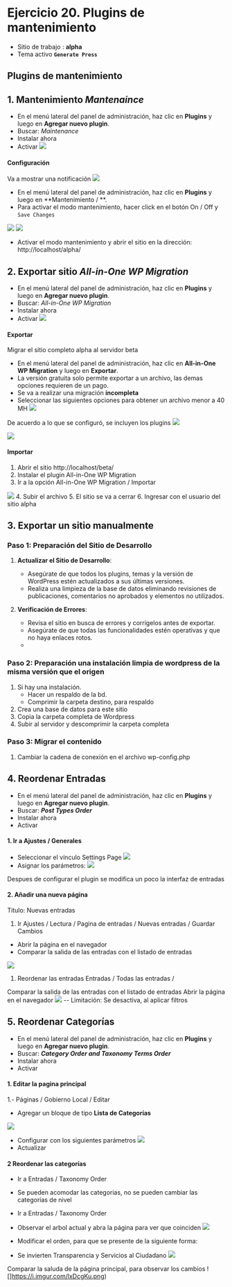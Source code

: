 # Ejercicio 20.  Plugins de mantenimiento

- Sitio de trabajo : **alpha**
- Tema activo **`Generate Press`**

## Plugins de mantenimiento


## 1. Mantenimiento  _Mantenaince_
- En el menú lateral del panel de administración, haz clic en **Plugins** y luego en **Agregar nuevo plugin**.
- Buscar: _Maintenance_
- Instalar ahora
- Activar
![](https://i.imgur.com/xloEfvN.png)

#### Configuración
Va a mostrar una notificación
![](https://i.imgur.com/us1vEcC.png)

- En el menú lateral del panel de administración, haz clic en **Plugins** y luego en **Mantenimiento / **.
- Para activar el modo mantenimiento, hacer click en el botón  On / Off y  `Save Changes`

![](https://i.imgur.com/GA8ouVO.png)
![](https://i.imgur.com/AFOwCA5.png)

- Activar el modo mantenimiento y abrir el sitio en la dirección: http://localhost/alpha/

## 2. Exportar sitio _All-in-One WP Migration_
- En el menú lateral del panel de administración, haz clic en **Plugins** y luego en **Agregar nuevo plugin**.
- Buscar: _All-in-One WP Migration_
- Instalar ahora
- Activar
![](https://i.imgur.com/j9GbP0w.png)


#### Exportar
Migrar el sitio completo alpha al servidor beta

- En el menú lateral del panel de administración, haz clic en **All-in-One WP Migration** y luego en **Exportar**.
- La versión gratuita solo permite exportar a un archivo, las demas opciones requieren de un pago.
- Se va a realizar una migración **incompleta**
- Seleccionar las siguientes opciones para obtener un archivo menor a 40 MH
![](https://i.imgur.com/2JHsLyH.png)

De acuerdo a lo que se configuró, se incluyen los plugins
![](https://i.imgur.com/JSeHURY.png)

![](https://i.imgur.com/2lw2sSe.png)

#### Importar
1. Abrir el sitio http://localhost/beta/
2. Instalar el plugin All-in-One WP Migration
3. Ir a la opción  All-in-One WP Migration / Importar

![](https://i.imgur.com/buha0px.png)
4. Subir el archivo
5. El sitio se va a cerrar
6. Ingresar con el usuario del sitio alpha


## 3. Exportar  un sitio manualmente

### Paso 1: Preparación del Sitio de Desarrollo

1.  **Actualizar el Sitio de Desarrollo**:
    
    -   Asegúrate de que todos los plugins, temas y la versión de WordPress estén actualizados a sus últimas versiones.
    -   Realiza una limpieza de la base de datos eliminando revisiones de publicaciones, comentarios no aprobados y elementos no utilizados.
2.  **Verificación de Errores**:
    
    -   Revisa el sitio en busca de errores y corrígelos antes de exportar.
    -   Asegúrate de que todas las funcionalidades estén operativas y que no haya enlaces rotos.
    - 

### Paso 2: Preparación una instalación limpia de wordpress de la misma versión que el origen
1. Si hay  una instalación. 
	- Hacer un respaldo de la bd.
	- Comprimir la carpeta destino, para respaldo
2. Crea una base de datos para este sitio
3. Copia la carpeta completa de Wordpress
4. Subir al servidor y descomprimir la carpeta completa

### Paso 3: Migrar el contenido
1. Cambiar la cadena de conexión en el archivo wp-config.php

##  4. Reordenar Entradas
- En el menú lateral del panel de administración, haz clic en **Plugins** y luego en **Agregar nuevo plugin**.
- Buscar: _**Post Types Order**_
- Instalar ahora
- Activar

#### 1. Ir a Ajustes / Generales
- Seleccionar el vínculo Settings Page 
![](https://i.imgur.com/nRTaUf9.png)
- Asignar los parámetros:
![](https://i.imgur.com/YW1fKUV.png)

Despues de configurar el plugin se modifica un poco la interfaz  de entradas



#### 2. Añadir una nueva página
Titulo:  Nuevas entradas

1.  Ir Ajustes / Lectura / Pagina de entradas / Nuevas entradas / Guardar Cambios
- Abrir la página en el navegador
- Comparar la salida de las entradas con el listado de entradas

![](https://i.imgur.com/3Q2LZYL.png)

1.  Reordenar las entradas Entradas / Todas las entradas / 


Comparar la salida de las entradas con el listado de entradas
Abrir la página en el navegador
![](https://i.imgur.com/abNh9kV.png)
-- Limitación: Se desactiva, al aplicar filtros



##  5. Reordenar Categorías
- En el menú lateral del panel de administración, haz clic en **Plugins** y luego en **Agregar nuevo plugin**.
- Buscar: _**Category Order and Taxonomy Terms Order**_
- Instalar ahora
- Activar
#### 1. Editar la pagina principal
1.- Páginas  / Gobierno Local / Editar
- Agregar un bloque de tipo  **Lista de Categorías**

![](https://i.imgur.com/Qqzyk6H.png)
- Configurar con los siguientes parámetros
![](https://i.imgur.com/ABgssEk.png)
- Actualizar


#### 2 Reordenar las categorías
- Ir a Entradas / Taxonomy Order
- Se pueden acomodar las categorias, no se pueden cambiar las categorías de nivel

- Ir a Entradas / Taxonomy Order
- Observar el arbol actual y abra la página para ver que coinciden
![](https://i.imgur.com/wK7UcbI.png)

- Modificar el orden, para que se presente de la siguiente forma:
- Se invierten Transparencia y Servicios al Ciudadano
![](https://i.imgur.com/c3QObXX.png)

Comparar la saluda de la página principal, para observar los cambios
![]https://i.imgur.com/lxDcgKu.png)










<!--stackedit_data:
eyJoaXN0b3J5IjpbMzg3MzQwNDE2LC0xOTA2MTUzNjExLC0xMj
g0OTExNzIsMTY4Mzc5NzE1MiwxODU0NDEwOTIyLC0zMDQ0Nzk0
MjcsODE2MTkzNzA3LC0yNjQxNzIwMjQsLTg5NTI4MzA4MCw1MD
M1OTQ3NDAsLTMwNTgwMjY0NywtNDg1NzQzNzE1XX0=
-->